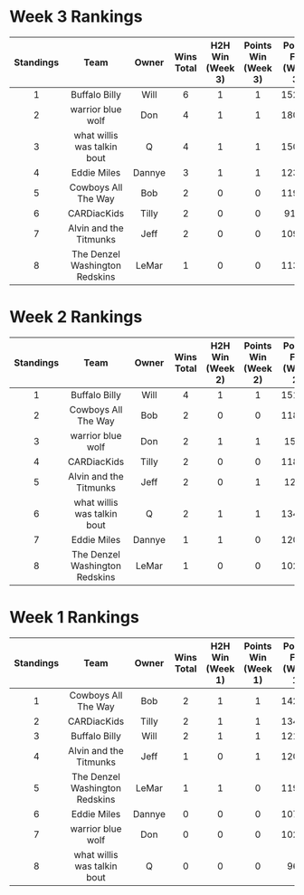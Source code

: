 # Week 3 Rankings
| Standings | Team | Owner | Wins Total | H2H Win (Week 3) | Points Win (Week 3) | Points For (Week 3) | H2H Wins (Cum'l) | Points Wins (Cum'l) | Points For (Cum'l) | +/- + |
|:---------:|:----:|:-----:|:----------:|:----------------:|:-------------------:|:-------------------:|:----------------:|:-------------------:|:------------------:|:------:|
| 1 | Buffalo Billy | Will | 6 | 1 | 1 | 152.02 | 3 | 3 | 425.14 | - |
| 2 | warrior blue wolf | Don | 4 | 1 | 1 | 180.52 | 2 | 2 | 438.38 | +1 |
| 3 | what willis was talkin bout | Q | 4 | 1 | 1 | 150.48 | 2 | 2 | 381.72 | +3 |
| 4 | Eddie Miles | Dannye | 3 | 1 | 1 | 123.94 | 2 | 1 | 352.1 | +3 |
| 5 | Cowboys All The Way | Bob | 2 | 0 | 0 | 119.84 | 1 | 1 | 380.36 | -3 |
| 6 | CARDiacKids | Tilly | 2 | 0 | 0 | 91.96 | 1 | 1 | 345.65999999999997 | -2 |
| 7 | Alvin and the Titmunks | Jeff | 2 | 0 | 0 | 109.14 | 0 | 2 | 350.78 | -2 |
| 8 | The Denzel Washington Redskins | LeMar | 1 | 0 | 0 | 113.52 | 1 | 0 | 335.09999999999997 | - |


# Week 2 Rankings
| Standings | Team | Owner | Wins Total | H2H Win (Week 2) | Points Win (Week 2) | Points For (Week 2) | H2H Wins (Cum'l) | Points Wins (Cum'l) | Points For (Cum'l) | +/- + |
|:---------:|:----:|:-----:|:----------:|:----------------:|:-------------------:|:-------------------:|:----------------:|:-------------------:|:------------------:|:------:|
| 1 | Buffalo Billy | Will | 4 | 1 | 1 | 151.68 | 2 | 2 | 273.12 | +2 |
| 2 | Cowboys All The Way | Bob | 2 | 0 | 0 | 118.44 | 1 | 1 | 260.52 | -1 |
| 3 | warrior blue wolf | Don | 2 | 1 | 1 | 155.0 | 1 | 1 | 257.86 | +4 |
| 4 | CARDiacKids | Tilly | 2 | 0 | 0 | 118.78 | 1 | 1 | 253.7 | -2 |
| 5 | Alvin and the Titmunks | Jeff | 2 | 0 | 1 | 121.6 | 0 | 2 | 241.64 | -1 |
| 6 | what willis was talkin bout | Q | 2 | 1 | 1 | 134.74 | 1 | 1 | 231.24 | +2 |
| 7 | Eddie Miles | Dannye | 1 | 1 | 0 | 120.84 | 1 | 0 | 228.16 | -1 |
| 8 | The Denzel Washington Redskins | LeMar | 1 | 0 | 0 | 102.42 | 1 | 0 | 221.57999999999998 | -3 |


# Week 1 Rankings
| Standings | Team | Owner | Wins Total | H2H Win (Week 1) | Points Win (Week 1) | Points For (Week 1) | H2H Wins (Cum'l) | Points Wins (Cum'l) | Points For (Cum'l) | +/- + |
|:---------:|:----:|:-----:|:----------:|:----------------:|:-------------------:|:-------------------:|:----------------:|:-------------------:|:------------------:|:------:|
| 1 | Cowboys All The Way | Bob | 2 | 1 | 1 | 142.08 | 1 | 1 | 142.08 | - |
| 2 | CARDiacKids | Tilly | 2 | 1 | 1 | 134.92 | 1 | 1 | 134.92 | - |
| 3 | Buffalo Billy | Will | 2 | 1 | 1 | 121.44 | 1 | 1 | 121.44 | - |
| 4 | Alvin and the Titmunks | Jeff | 1 | 0 | 1 | 120.04 | 0 | 1 | 120.04 | - |
| 5 | The Denzel Washington Redskins | LeMar | 1 | 1 | 0 | 119.16 | 1 | 0 | 119.16 | - |
| 6 | Eddie Miles | Dannye | 0 | 0 | 0 | 107.32 | 0 | 0 | 107.32 | - |
| 7 | warrior blue wolf | Don | 0 | 0 | 0 | 102.86 | 0 | 0 | 102.86 | - |
| 8 | what willis was talkin bout | Q | 0 | 0 | 0 | 96.5 | 0 | 0 | 96.5 | - |


